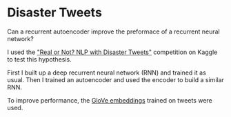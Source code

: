 # Disaster Tweets

Can a recurrent autoencoder improve the preformace of a recurrent neural network?

I used the ["Real or Not? NLP with Disaster Tweets"](https://www.kaggle.com/c/nlp-getting-started/data) competition on Kaggle to test this hypothesis. 

First I built up a deep recurrent neural network (RNN) and trained it as usual. Then I trained an autoencoder and used the encoder to build a similar RNN.

To improve performance, the [GloVe embeddings](https://www.kaggle.com/joshkyh/glove-twitter) trained on tweets were used.
